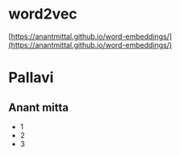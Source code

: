 # word2vec

[https://anantmittal.github.io/word-embeddings/](https://anantmittal.github.io/word-embeddings/)

# Pallavi

## Anant mitta

* 1
* 2
* 3
